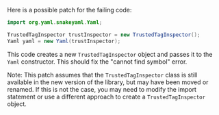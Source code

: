Here is a possible patch for the failing code:
```java
import org.yaml.snakeyaml.Yaml;

TrustedTagInspector trustInspector = new TrustedTagInspector();
Yaml yaml = new Yaml(trustInspector);
```
This code creates a new `TrustedTagInspector` object and passes it to the `Yaml` constructor. This should fix the "cannot find symbol" error.

Note: This patch assumes that the `TrustedTagInspector` class is still available in the new version of the library, but may have been moved or renamed. If this is not the case, you may need to modify the import statement or use a different approach to create a `TrustedTagInspector` object.